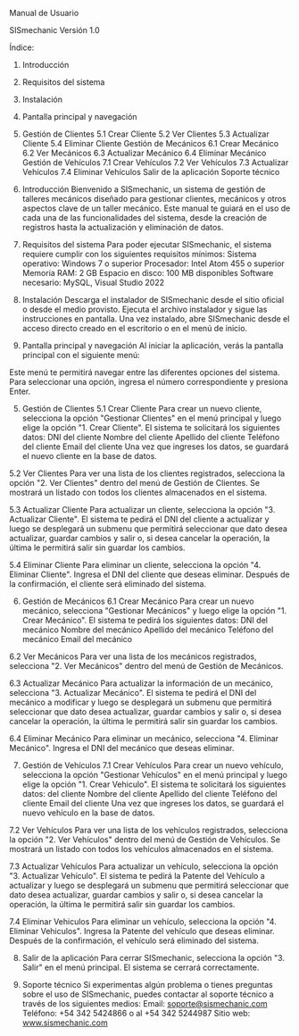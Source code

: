Manual de Usuario

SISmechanic
Versión 1.0

Índice:
1. Introducción
2. Requisitos del sistema
3. Instalación
4. Pantalla principal y navegación
5. Gestión de Clientes
5.1 Crear Cliente
5.2 Ver Clientes
5.3 Actualizar Cliente
5.4 Eliminar Cliente
Gestión de Mecánicos
6.1 Crear Mecánico
6.2 Ver Mecánicos
6.3 Actualizar Mecánico
6.4 Eliminar Mecánico
Gestión de Vehículos
7.1 Crear Vehículos
7.2 Ver Vehículos
7.3 Actualizar Vehículos
7.4 Eliminar Vehículos
Salir de la aplicación
Soporte técnico

1. Introducción
Bienvenido a SISmechanic, un sistema de gestión de talleres mecánicos diseñado para gestionar clientes, mecánicos y otros aspectos clave de un taller mecánico. Este manual te guiará en el uso de cada una de las funcionalidades del sistema, desde la creación de registros hasta la actualización y eliminación de datos.

2. Requisitos del sistema
Para poder ejecutar SISmechanic, el sistema requiere cumplir con los siguientes requisitos mínimos:
Sistema operativo: Windows 7 o superior
Procesador: Intel Atom 455 o superior
Memoria RAM: 2 GB
Espacio en disco: 100 MB disponibles
Software necesario: MySQL, Visual Studio 2022

3. Instalación
Descarga el instalador de SISmechanic desde el sitio oficial o desde el medio provisto.
Ejecuta el archivo instalador y sigue las instrucciones en pantalla.
Una vez instalado, abre SISmechanic desde el acceso directo creado en el escritorio o en el menú de inicio.

4. Pantalla principal y navegación
Al iniciar la aplicación, verás la pantalla principal con el siguiente menú:

Este menú te permitirá navegar entre las diferentes opciones del sistema. Para seleccionar una opción, ingresa el número correspondiente y presiona Enter.

5. Gestión de Clientes
5.1 Crear Cliente
Para crear un nuevo cliente, selecciona la opción "Gestionar Clientes" en el menú principal y luego elige la opción "1. Crear Cliente". El sistema te solicitará los siguientes datos:
DNI del cliente
Nombre del cliente
Apellido del cliente
Teléfono del cliente
Email del cliente
Una vez que ingreses los datos, se guardará el nuevo cliente en la base de datos.

5.2 Ver Clientes
Para ver una lista de los clientes registrados, selecciona la opción "2. Ver Clientes" dentro del menú de Gestión de Clientes. Se mostrará un listado con todos los clientes almacenados en el sistema.

5.3 Actualizar Cliente
Para actualizar un cliente, selecciona la opción "3. Actualizar Cliente". El sistema te pedirá el DNI del cliente a actualizar y luego se desplegará un submenu que permitirá seleccionar que dato desea actualizar, guardar cambios y salir o, si desea cancelar la operación, la última le permitirá salir sin guardar los cambios.

5.4 Eliminar Cliente
Para eliminar un cliente, selecciona la opción "4. Eliminar Cliente". Ingresa el DNI del cliente que deseas eliminar. Después de la confirmación, el cliente será eliminado del sistema.

6. Gestión de Mecánicos
6.1 Crear Mecánico
Para crear un nuevo mecánico, selecciona "Gestionar Mecánicos" y luego elige la opción "1. Crear Mecánico". El sistema te pedirá los siguientes datos:
DNI del mecánico
Nombre del mecánico
Apellido del mecánico
Teléfono del mecánico
Email del mecánico

6.2 Ver Mecánicos
Para ver una lista de los mecánicos registrados, selecciona "2. Ver Mecánicos" dentro del menú de Gestión de Mecánicos.

6.3 Actualizar Mecánico
Para actualizar la información de un mecánico, selecciona "3. Actualizar Mecánico". El sistema te pedirá el DNI del mecánico a modificar y luego se desplegará un submenu que permitirá seleccionar que dato desea actualizar, guardar cambios y salir o, si desea cancelar la operación, la última le permitirá salir sin guardar los cambios.

6.4 Eliminar Mecánico
Para eliminar un mecánico, selecciona "4. Eliminar Mecánico". Ingresa el DNI del mecánico que deseas eliminar.

7. Gestión de Vehículos
7.1 Crear Vehículos
Para crear un nuevo vehículo, selecciona la opción "Gestionar Vehículos" en el menú principal y luego elige la opción "1. Crear Vehiculo". El sistema te solicitará los siguientes datos:
 del cliente
Nombre del cliente
Apellido del cliente
Teléfono del cliente
Email del cliente
Una vez que ingreses los datos, se guardará el nuevo vehículo en la base de datos.

7.2 Ver Vehículos
Para ver una lista de los vehículos registrados, selecciona la opción "2. Ver Vehículos" dentro del menú de Gestión de Vehículos. Se mostrará un listado con todos los vehículos almacenados en el sistema.

7.3 Actualizar Vehículos
Para actualizar un vehículo, selecciona la opción "3. Actualizar Vehículo". El sistema te pedirá la Patente del Vehículo a actualizar y luego se desplegará un submenu que permitirá seleccionar que dato desea actualizar, guardar cambios y salir o, si desea cancelar la operación, la última le permitirá salir sin guardar los cambios.

7.4 Eliminar Vehiculos
Para eliminar un vehículo, selecciona la opción "4. Eliminar Vehiculos". Ingresa la Patente del vehículo que deseas eliminar. Después de la confirmación, el vehículo será eliminado del sistema.


8. Salir de la aplicación
Para cerrar SISmechanic, selecciona la opción "3. Salir" en el menú principal. El sistema se cerrará correctamente.

9. Soporte técnico
Si experimentas algún problema o tienes preguntas sobre el uso de SISmechanic, puedes contactar al soporte técnico a través de los siguientes medios:
Email: soporte@sismechanic.com
Teléfono: +54 342 5424866 o al +54 342 5244987
Sitio web: www.sismechanic.com
